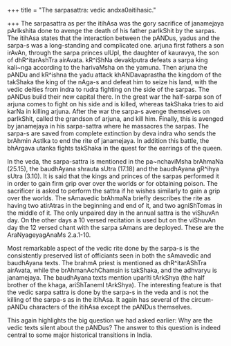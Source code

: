 +++
title = "The sarpasattra: vedic andxa0aitihasic."

+++
The sarpasattra as per the itihAsa was the gory sacrifice of janamejaya
pArIkshita done to avenge the death of his father parIkShit by the
sarpas. The itihAsa states that the interaction between the pANDus,
yadus and the sarpa-s was a long-standing and complicated one. arjuna
first fathers a son irAvAn, through the sarpa princes ulUpI, the
daughter of kauravya, the son of dhR^itarAshTra airAvata. kR^iShNa
devakIputra defeats a sarpa king kali\~nga according to the harivaMsha
on the yamuna. Then arjuna the pANDu and kR^ishna the yadu attack
khANDavaprastha the kingdom of the takShaka the king of the nAga-s and
defeat him to seize his land, with the vedic deities from indra to rudra
fighting on the side of the sarpas. The pANDus build their new capital
there. In the great war the half-sarpa son of arjuna comes to fight on
his side and is killed, whereas takShaka tries to aid karNa in killing
arjuna. After the war the sarpa-s avenge themselves on parIkShit, called
the grandson of arjuna, and kill him. Finally, this is avenged by
janamejaya in his sarpa-sattra where he massacres the sarpas. The
sarpa-s are saved from complete extinction by deva indra who sends the
brAhmin AstIka to end the rite of janamejaya. In addition this battle,
the bhArgava utanka fights takShaka in the quest for the earrings of the
queen.

In the veda, the sarpa-sattra is mentioned in the pa\~nchaviMsha
brAhmaNa (25.15), the baudhAyana shrauta sUtra (17.18) and the
baudhAyana gR^ihya sUtra (3.10). It is said that the kings and princes
of the sarpas performed it in order to gain firm grip over over the
worlds or for obtaining poison. The sacrificer is asked to perform the
sattra if he wishes similarly to gain a grip over the worlds. The
sAmavedic brAhmaNa briefly describes the rite as having two atirAtras in
the beginning and end of it, and two agniShTomas in the middle of it.
The only unpaired day in the annual sattra is the viShuvAn day. On the
other days a 10 versed recitation is used but on the viShuvAn day the 12
versed chant with the sarpa sAmans are deployed. These are the
AraNyageyagAnaMs 2.a.1-10.

Most remarkable aspect of the vedic rite done by the sarpa-s is the
consistently preserved list of officiants seen in both the sAmavedic and
baudhAyana texts. The brahmA priest is mentioned as dhR^itarAShTra
airAvata, while the brAhmanAchChamsin is takShaka, and the adhvaryu is
janamejaya. The baudhAyana texts mention uparIti tArkShya (the half
brother of the khaga, ariShTanemI tArkShya). The interesting feature is
that the vedic sarpa sattra is done by the sarpa-s in the veda and is
not the killing of the sarpa-s as in the itihAsa. It again has several
of the circum-pANDu characters of the itihAsa except the pANDus
themselves.

This again highlights the big question we had asked earlier: Why are the
vedic texts silent about the pANDus? The answer to this question is
indeed central to some major historical transitions in India.
